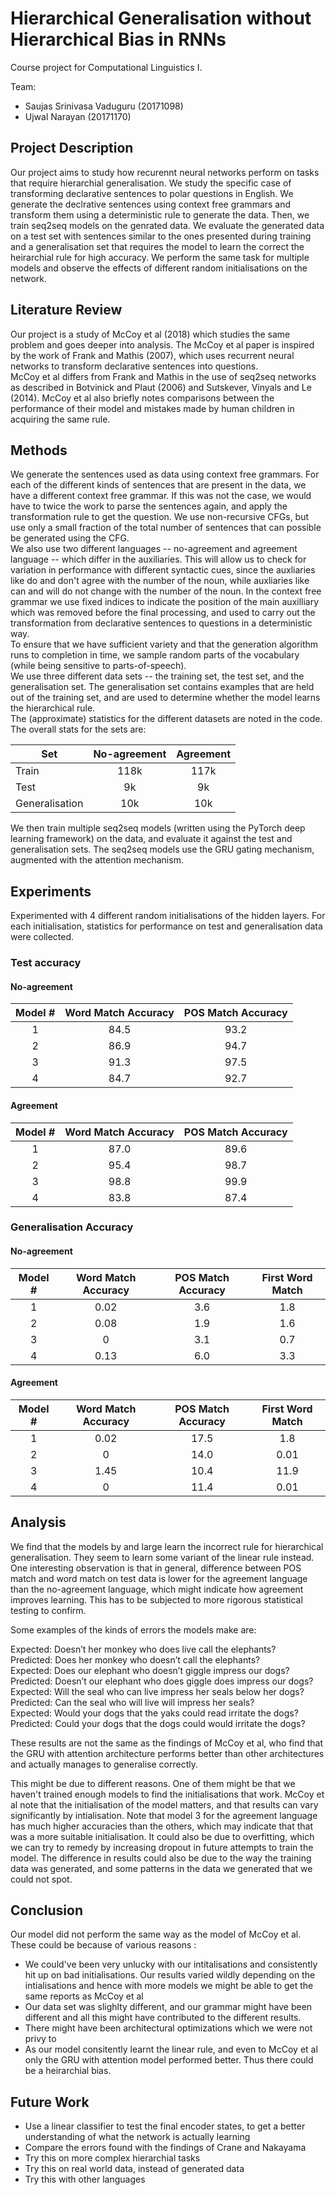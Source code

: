 # Hierarchical Generalisation without Hierarchical Bias in RNNs

Course project for Computational Linguistics I.

Team:
- Saujas Srinivasa Vaduguru (20171098)
- Ujwal Narayan (20171170)

## Project Description

Our project aims to study how recurennt neural networks perform on tasks that require hierarchial generalisation. We study the specific case of transforming declarative sentences to polar questions in English. We generate the declrative sentences using context free grammars and transform them using a deterministic rule to generate the data. Then, we train seq2seq models on the genrated data. We evaluate the generated data on a test set with sentences similar to the ones presented during training and a generalisation set that requires the model to learn the correct the heirarchial rule for high accuracy. We perform the same task for multiple models and observe the effects of different random initialisations on the network. 

## Literature Review

Our project is a study of McCoy et al (2018) which studies the same problem and goes deeper into analysis. The McCoy et al paper is inspired by the work of Frank and Mathis (2007), which uses recurrent neural networks to transform declarative sentences into questions. <br>
McCoy et al differs from Frank and Mathis in the use of seq2seq networks as described in Botvinick and Plaut (2006) and Sutskever, Vinyals and Le (2014). 
McCoy et al also briefly notes comparisons between the performance of their model and mistakes made by human children in acquiring the same rule. 

## Methods

We generate the sentences used as data using context free grammars. For each of the different kinds of sentences that are present in the data, we have a different context free grammar. If this was not the case, we would have to twice the work to parse the sentences again, and apply the transformation rule to get the question. We use non-recursive CFGs, but use only a small fraction of the total number of sentences that can possible be generated using the CFG. <br>
We also use two different languages -- no-agreement and agreement language -- which differ in the auxiliaries. This will allow us to check for variation in performance with different syntactic cues, since the auxliaries like do and don't agree with the number of the noun, while auxliaries like can and will do not change with the number of the noun.
In the context free grammar we use fixed indices to indicate the position of the main auxilliary which was removed before the final processing, and used to carry out the transformation from declarative sentences to questions in a deterministic way. <br>
To ensure that we have sufficient variety and that the generation algorithm runs to completion in time, we sample random parts of the vocabulary (while being sensitive to parts-of-speech). <br>
We use three different data sets -- the training set, the test set, and the generalisation set. The generalisation set contains examples that are held out of the training set, and are used to determine whether the model learns the hierarchical rule. <br>
The (approximate) statistics for the different datasets are noted in the code. The overall stats for the sets are:

| Set | No-agreement | Agreement |
| ------------- |:-------------:|:-------------:|
| Train | 118k | 117k |
| Test | 9k | 9k |
| Generalisation | 10k | 10k |

We then train multiple seq2seq models (written using the PyTorch deep learning framework) on the data, and evaluate it against the test and generalisation sets. The seq2seq models use the GRU gating mechanism, augmented with the attention mechanism. 

## Experiments

Experimented with 4 different random initialisations of the hidden layers. For each initialisation, statistics for performance on test and generalisation data were collected.

### Test accuracy

#### No-agreement

| Model # | Word Match Accuracy | POS Match Accuracy |
| :------: | :------: | :------: |
| 1 | 84.5 | 93.2 |
| 2 | 86.9 | 94.7 |
| 3 | 91.3 | 97.5 |
| 4 | 84.7 | 92.7 |

#### Agreement

| Model # | Word Match Accuracy | POS Match Accuracy |
| :------: | :------: | :------: |
| 1 | 87.0 | 89.6 |
| 2 | 95.4 | 98.7 |
| 3 | 98.8 | 99.9 |
| 4 | 83.8 | 87.4 |

### Generalisation Accuracy

#### No-agreement

| Model # | Word Match Accuracy | POS Match Accuracy | First Word Match |
| :------: | :------: | :------: | :------: |
| 1 | 0.02 | 3.6 | 1.8 |
| 2 | 0.08 | 1.9 | 1.6 |
| 3 | 0 | 3.1 | 0.7 |
| 4 | 0.13 | 6.0 | 3.3 |

#### Agreement

| Model # | Word Match Accuracy | POS Match Accuracy | First Word Match |
| :------: | :------: | :------: | :------: |
| 1 | 0.02 | 17.5 | 1.8 |
| 2 | 0 | 14.0 | 0.01 |
| 3 | 1.45 | 10.4 | 11.9 |
| 4 | 0 | 11.4 | 0.01 |

## Analysis

We find that the models by and large learn the incorrect rule for hierarchical generalisation. They seem to learn some variant of the linear rule instead. One interesting observation is that in general, difference between POS match and word match on test data is lower for the agreement language than the no-agreement language, which might indicate how agreement improves learning. This has to be subjected to more rigorous statistical testing to confirm. <br>

Some examples of the kinds of errors the models make are:

Expected: Doesn’t her monkey who does live call the elephants? <br>
Predicted: Does her monkey who doesn’t call the elephants?<br>
Expected: Does our elephant who doesn’t giggle impress our dogs?<br>
Predicted: Doesn’t our elephant who does giggle does impress our dogs?<br>
Expected: Will the seal who can live impress her seals below her dogs?<br>
Predicted: Can the seal who will live will impress her seals?<br>
Expected: Would your dogs that the yaks could read irritate the dogs?<br>
Predicted: Could your dogs that the dogs could would irritate the dogs?<br>

These results are not the same as the findings of McCoy et al, who find that the GRU with attention architecture performs better than other architectures and actually manages to generalise correctly. <br>

This might be due to different reasons. One of them might be that we haven't trained enough models to find the initialisations that work. McCoy et al note that the initialisation of the model matters, and that results can vary significantly by intialisation. Note that model 3 for the agreement language has much higher accuracies than the others, which may indicate that that was a more suitable initialisation.
It could also be due to overfitting, which we can try to remedy by increasing dropout in future attempts to train the model. The difference in results could also be due to the way the training data was generated, and some patterns in the data we generated that we could not spot.

## Conclusion

Our model did not perform the same way as the model of McCoy et al. These could be because of various reasons :

+ We could've been very unlucky with our intitalisations and consistently hit up on bad initialisations. Our results varied wildly depending on the intialisations and hence with more models we might be able to get the same reports as McCoy et al 
+ Our data set was slighlty different, and our grammar might have been different and all this might have contributed to the different results.
+ There might have been architectural optimizations which we were not privy to
+ As our model consitently learnt the linear rule, and even to McCoy et al only the GRU with attention model performed better. Thus there could be a heirarchial bias.

## Future Work

* Use a linear classifier to test the final encoder states, to get a better understanding of what the network is actually learning
* Compare the errors found with the findings of Crane and Nakayama
* Try this on more complex hierarchial tasks
* Try this on real world data, instead of generated data
* Try this with other languages
